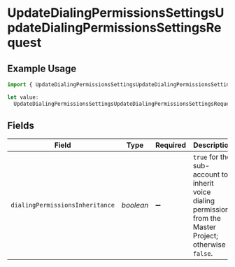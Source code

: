 # UpdateDialingPermissionsSettingsUpdateDialingPermissionsSettingsRequest

## Example Usage

```typescript
import { UpdateDialingPermissionsSettingsUpdateDialingPermissionsSettingsRequest } from "twilio-voice/models/operations";

let value:
  UpdateDialingPermissionsSettingsUpdateDialingPermissionsSettingsRequest = {};
```

## Fields

| Field                                                                                                       | Type                                                                                                        | Required                                                                                                    | Description                                                                                                 |
| ----------------------------------------------------------------------------------------------------------- | ----------------------------------------------------------------------------------------------------------- | ----------------------------------------------------------------------------------------------------------- | ----------------------------------------------------------------------------------------------------------- |
| `dialingPermissionsInheritance`                                                                             | *boolean*                                                                                                   | :heavy_minus_sign:                                                                                          | `true` for the sub-account to inherit voice dialing permissions from the Master Project; otherwise `false`. |